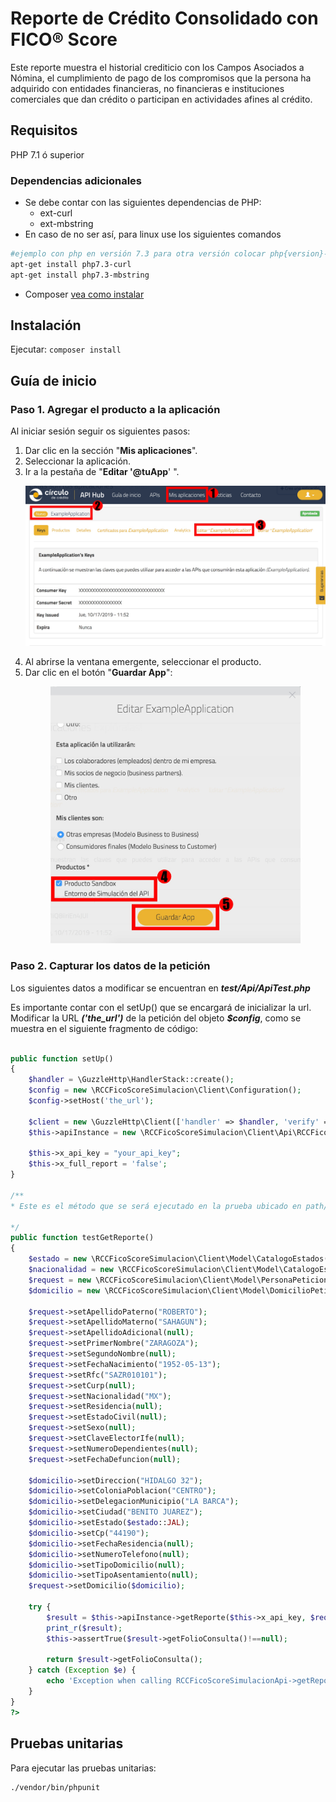 # Reporte de Crédito Consolidado con FICO® Score

Este reporte muestra el historial crediticio con los Campos Asociados a Nómina, el cumplimiento de pago de los compromisos que la persona ha adquirido con entidades financieras, no financieras e instituciones comerciales que dan crédito o participan en actividades afines al crédito.

## Requisitos

PHP 7.1 ó superior

### Dependencias adicionales
- Se debe contar con las siguientes dependencias de PHP:
    - ext-curl
    - ext-mbstring
- En caso de no ser así, para linux use los siguientes comandos

```sh
#ejemplo con php en versión 7.3 para otra versión colocar php{version}-curl
apt-get install php7.3-curl
apt-get install php7.3-mbstring
```
- Composer [vea como instalar][1]

## Instalación

Ejecutar: `composer install`

## Guía de inicio

### Paso 1. Agregar el producto a la aplicación

Al iniciar sesión seguir os siguientes pasos:

 1. Dar clic en la sección "**Mis aplicaciones**".
 2. Seleccionar la aplicación.
 3. Ir a la pestaña de "**Editar '@tuApp**' ".
    <p align="center">
      <img src="https://github.com/APIHub-CdC/imagenes-cdc/blob/master/edit_applications.jpg" width="900">
    </p>
 4. Al abrirse la ventana emergente, seleccionar el producto.
 5. Dar clic en el botón "**Guardar App**":
    <p align="center">
      <img src="https://github.com/APIHub-CdC/imagenes-cdc/blob/master/selected_product.jpg" width="400">
    </p>

### Paso 2. Capturar los datos de la petición

Los siguientes datos a modificar se encuentran en ***test/Api/ApiTest.php***

Es importante contar con el setUp() que se encargará de inicializar la url. Modificar la URL ***('the_url')*** de la petición del objeto ***$config***, como se muestra en el siguiente fragmento de código:

```php

public function setUp()
{
    $handler = \GuzzleHttp\HandlerStack::create();
    $config = new \RCCFicoScoreSimulacion\Client\Configuration();
    $config->setHost('the_url');

    $client = new \GuzzleHttp\Client(['handler' => $handler, 'verify' => false]);
    $this->apiInstance = new \RCCFicoScoreSimulacion\Client\Api\RCCFicoScoreSimulacionApi($client, $config);

    $this->x_api_key = "your_api_key";
    $this->x_full_report = 'false';         
}    

/**
* Este es el método que se será ejecutado en la prueba ubicado en path/to/repository/test/Api/ApiTest.php 

*/
public function testGetReporte()
{
    $estado = new \RCCFicoScoreSimulacion\Client\Model\CatalogoEstados();
    $nacionalidad = new \RCCFicoScoreSimulacion\Client\Model\CatalogoEstados();
    $request = new \RCCFicoScoreSimulacion\Client\Model\PersonaPeticion();
    $domicilio = new \RCCFicoScoreSimulacion\Client\Model\DomicilioPeticion();        

    $request->setApellidoPaterno("ROBERTO");
    $request->setApellidoMaterno("SAHAGUN");
    $request->setApellidoAdicional(null);
    $request->setPrimerNombre("ZARAGOZA");
    $request->setSegundoNombre(null);
    $request->setFechaNacimiento("1952-05-13");
    $request->setRfc("SAZR010101");
    $request->setCurp(null);
    $request->setNacionalidad("MX");
    $request->setResidencia(null);
    $request->setEstadoCivil(null);
    $request->setSexo(null);
    $request->setClaveElectorIfe(null);
    $request->setNumeroDependientes(null);
    $request->setFechaDefuncion(null);

    $domicilio->setDireccion("HIDALGO 32");
    $domicilio->setColoniaPoblacion("CENTRO");
    $domicilio->setDelegacionMunicipio("LA BARCA");
    $domicilio->setCiudad("BENITO JUAREZ");
    $domicilio->setEstado($estado::JAL);
    $domicilio->setCp("44190");
    $domicilio->setFechaResidencia(null);
    $domicilio->setNumeroTelefono(null);
    $domicilio->setTipoDomicilio(null);
    $domicilio->setTipoAsentamiento(null);
    $request->setDomicilio($domicilio);

    try {
        $result = $this->apiInstance->getReporte($this->x_api_key, $request, $this->x_full_report);
        print_r($result);
        $this->assertTrue($result->getFolioConsulta()!==null);

        return $result->getFolioConsulta();
    } catch (Exception $e) {
        echo 'Exception when calling RCCFicoScoreSimulacionApi->getReporte: ', $e->getMessage(), PHP_EOL;
    }
} 
?>
```
## Pruebas unitarias

Para ejecutar las pruebas unitarias:

```sh
./vendor/bin/phpunit
```

[1]: https://getcomposer.org/doc/00-intro.md#installation-linux-unix-macos

